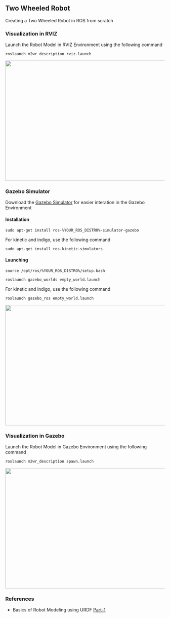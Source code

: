 ## Two Wheeled Robot

Creating a Two Wheeled Robot in ROS from scratch

### Visualization in RVIZ

Launch the Robot Model in RVIZ Environment using the following command

```roslaunch m2wr_description rviz.launch```

<p align="center">
  <img width="700" height="380" src="/Two Wheeled Robot/images/Visualization in RVIZ.png">
</p>

### Gazebo Simulator

Download the [Gazebo Simulator](http://wiki.ros.org/simulator_gazebo/Tutorials/StartingGazebo) for easier interation in the Gazebo Environment

#### Installation
```sudo apt-get install ros-%YOUR_ROS_DISTRO%-simulator-gazebo```

For kinetic and indigo, use the following command

```sudo apt-get install ros-kinetic-simulators```

#### Launching

```source /opt/ros/%YOUR_ROS_DISTRO%/setup.bash```

```roslaunch gazebo_worlds empty_world.launch```

For kinetic and indigo, use the following command

```roslaunch gazebo_ros empty_world.launch```

<p align="center">
  <img width="700" height="380" src="/Two Wheeled Robot/images/Gazebo Empty World.png">
</p>

### Visualization in Gazebo

Launch the Robot Model in Gazebo Environment using the following command

```roslaunch m2wr_description spawn.launch```

<p align="center">
  <img width="700" height="380" src="/Two Wheeled Robot/images/Visualization in Gazebo.png">
</p>

### References

- Basics of Robot Modeling using URDF [Part-1](http://www.theconstructsim.com/exploring-ros-2-wheeled-robot-part-01/)
